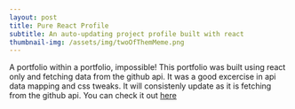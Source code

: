 ```yaml
---
layout: post
title: Pure React Profile
subtitle: An auto-updating project profile built with react
thumbnail-img: /assets/img/twoOfThemMeme.png
---
```


A portfolio within a portfolio, impossible! This portfolio was built using react only and fetching data from the github api. It was a good excercise in api data mapping and css tweaks. It will consistenly update as it is fetching from the github api. You can check it out [here](https://chapter-2-production.up.railway.app/)